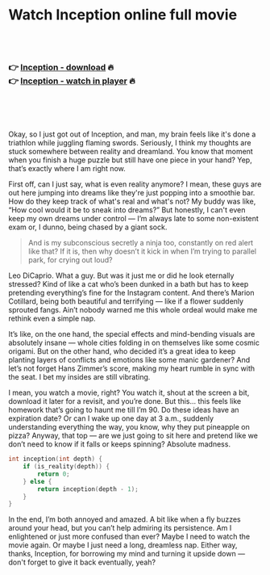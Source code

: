 <h1>Watch Inception online full movie</h1>


<br><br>

<h3>👉 <a href="https://Kobbys-tubusguaci1971.github.io/vfmvjjuqmx/">Inception - download</a> 🔥<br>
👉 <a href="https://Kobbys-tubusguaci1971.github.io/vfmvjjuqmx/">Inception - watch in player</a> 🔥
</h3>



<br><br><br>


Okay, so I just got out of Inception, and man, my brain feels like it's done a triathlon while juggling flaming swords. Seriously, I think my thoughts are stuck somewhere between reality and dreamland. You know that moment when you finish a huge puzzle but still have one piece in your hand? Yep, that’s exactly where I am right now.

First off, can I just say, what is even reality anymore? I mean, these guys are out here jumping into dreams like they're just popping into a smoothie bar. How do they keep track of what's real and what's not? My buddy was like, “How cool would it be to sneak into dreams?” But honestly, I can't even keep my own dreams under control — I’m always late to some non-existent exam or, I dunno, being chased by a giant sock.

> And is my subconscious secretly a ninja too, constantly on red alert like that? If it is, then why doesn’t it kick in when I’m trying to parallel park, for crying out loud?

Leo DiCaprio. What a guy. But was it just me or did he look eternally stressed? Kind of like a cat who’s been dunked in a bath but has to keep pretending everything’s fine for the Instagram content. And there’s Marion Cotillard, being both beautiful and terrifying — like if a flower suddenly sprouted fangs. Ain’t nobody warned me this whole ordeal would make me rethink even a simple nap.

It’s like, on the one hand, the special effects and mind-bending visuals are absolutely insane — whole cities folding in on themselves like some cosmic origami. But on the other hand, who decided it’s a great idea to keep planting layers of conflicts and emotions like some manic gardener? And let’s not forget Hans Zimmer’s score, making my heart rumble in sync with the seat. I bet my insides are still vibrating.

I mean, you watch a movie, right? You watch it, shout at the screen a bit, download it later for a revisit, and you’re done. But this... this feels like homework that’s going to haunt me till I’m 90. Do these ideas have an expiration date? Or can I wake up one day at 3 a.m., suddenly understanding everything the way, you know, why they put pineapple on pizza? Anyway, that top — are we just going to sit here and pretend like we don’t need to know if it falls or keeps spinning? Absolute madness.

```cpp
int inception(int depth) {
    if (is_reality(depth)) {
        return 0;
    } else {
        return inception(depth - 1);
    }
}
```

In the end, I’m both annoyed and amazed. A bit like when a fly buzzes around your head, but you can’t help admiring its persistence. Am I enlightened or just more confused than ever? Maybe I need to watch the movie again. Or maybe I just need a long, dreamless nap. Either way, thanks, Inception, for borrowing my mind and turning it upside down — don't forget to give it back eventually, yeah?
